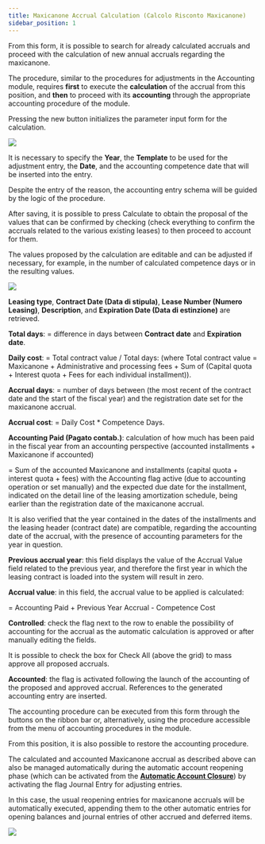```yaml
---
title: Maxicanone Accrual Calculation (Calcolo Risconto Maxicanone)
sidebar_position: 1
---
```


From this form, it is possible to search for already calculated accruals and proceed with the calculation of new annual accruals regarding the maxicanone.

The procedure, similar to the procedures for adjustments in the Accounting module, requires **first** to execute the **calculation** of the accrual from this position, and **then** to proceed with its **accounting** through the appropriate accounting procedure of the module.

Pressing the new button initializes the parameter input form for the calculation.

![](/img/it-it/finance-area/leasing/procedures/maxifee-accrual-calculation/image01.png)

It is necessary to specify the **Year**, the **Template** to be used for the adjustment entry, the **Date**, and the accounting competence date that will be inserted into the entry.

Despite the entry of the reason, the accounting entry schema will be guided by the logic of the procedure.

After saving, it is possible to press Calculate to obtain the proposal of the values that can be confirmed by checking (check everything to confirm the accruals related to the various existing leases) to then proceed to account for them.

The values proposed by the calculation are editable and can be adjusted if necessary, for example, in the number of calculated competence days or in the resulting values.

![](/img/it-it/finance-area/leasing/procedures/maxifee-accrual-calculation/image02.png)

**Leasing type**, **Contract Date (Data di stipula)**, **Lease Number (Numero Leasing)**, **Description**, and **Expiration Date (Data di estinzione)** are retrieved.

**Total days**: = difference in days between **Contract date** and **Expiration date**.

**Daily cost**: = Total contract value / Total days: (where Total contract value = Maxicanone + Administrative and processing fees + Sum of (Capital quota + Interest quota + Fees for each individual installment)).

**Accrual days**: = number of days between (the most recent of the contract date and the start of the fiscal year) and the registration date set for the maxicanone accrual.

**Accrual cost**: = Daily Cost * Competence Days.

**Accounting Paid (Pagato contab.)**: calculation of how much has been paid in the fiscal year from an accounting perspective (accounted installments + Maxicanone if accounted) 

= Sum of the accounted Maxicanone and installments (capital quota + interest quota + fees) with the Accounting flag active (due to accounting operation or set manually) and the expected due date for the installment, indicated on the detail line of the leasing amortization schedule, being earlier than the registration date of the maxicanone accrual.

It is also verified that the year contained in the dates of the installments and the leasing header (contract date) are compatible, regarding the accounting date of the accrual, with the presence of accounting parameters for the year in question.

**Previous accrual year**: this field displays the value of the Accrual Value field related to the previous year, and therefore the first year in which the leasing contract is loaded into the system will result in zero.

**Accrual value**: in this field, the accrual value to be applied is calculated:

= Accounting Paid + Previous Year Accrual - Competence Cost

**Controlled**: check the flag next to the row to enable the possibility of accounting for the accrual as the automatic calculation is approved or after manually editing the fields.

It is possible to check the box for Check All (above the grid) to mass approve all proposed accruals.

**Accounted**: the flag is activated following the launch of the accounting of the proposed and approved accrual. References to the generated accounting entry are inserted.

The accounting procedure can be executed from this form through the buttons on the ribbon bar or, alternatively, using the procedure accessible from the menu of accounting procedures in the module.

From this position, it is also possible to restore the accounting procedure.

The calculated and accounted Maxicanone accrual as described above can also be managed automatically during the automatic account reopening phase (which can be activated from the **[Automatic Account Closure](/docs/finance-area/ledger-records/records/automatic-account-closing/new-account-closing)**) by activating the flag Journal Entry for adjusting entries.

In this case, the usual reopening entries for maxicanone accruals will be automatically executed, appending them to the other automatic entries for opening balances and journal entries of other accrued and deferred items.
 
![](/img/it-it/finance-area/leasing/procedures/maxifee-accrual-calculation/image03.png)